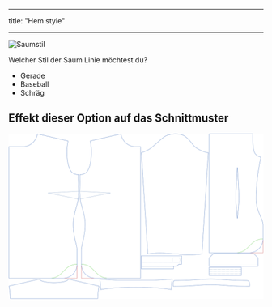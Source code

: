- - -
title: "Hem style"
- - -

![Saumstil](hemstyle.svg)

Welcher Stil der Saum Linie möchtest du?

- Gerade
- Baseball
- Schräg

## Effekt dieser Option auf das Schnittmuster

![Dieses Bild zeigt den Effekt dieser Option, indem es mehrere Varianten überlagert, die einen anderen Wert für diese Option haben](simone_hemstyle_sample.svg "Effect of this option on the pattern")
